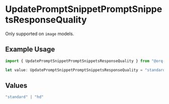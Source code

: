 # UpdatePromptSnippetPromptSnippetsResponseQuality

Only supported on `image` models.

## Example Usage

```typescript
import { UpdatePromptSnippetPromptSnippetsResponseQuality } from "@orq-ai/node/models/operations";

let value: UpdatePromptSnippetPromptSnippetsResponseQuality = "standard";
```

## Values

```typescript
"standard" | "hd"
```